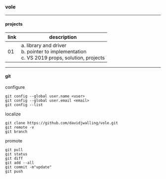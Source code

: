 ### vole

<hr>

#### projects

|link|description|
|-|-|
|01|a. library and driver<br>b. pointer to implementation<br>c. VS 2019 props, solution, projects|

<hr>

#### git
configure
```
git config --global user.name <user>
git config --global user.email <email>
git config --list
```
localize
```
git clone https://github.com/davidjwalling/vole.git
git remote -v
git branch
```
promote
```
git pull
git status
git diff
git add --all
git commit -m"update"
git push
```
